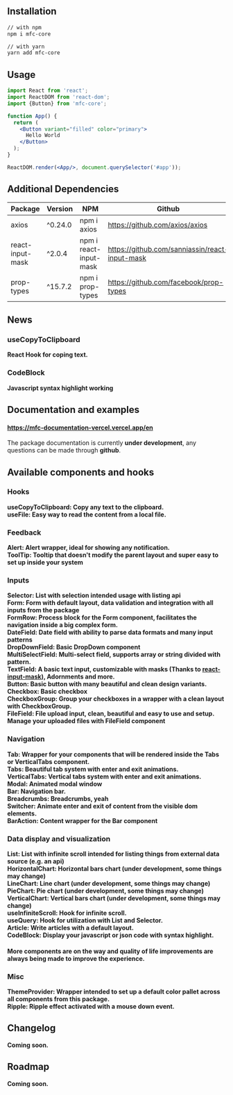 ## Installation

```sh
// with npm
npm i mfc-core

// with yarn
yarn add mfc-core
```

## Usage

```jsx
import React from 'react';
import ReactDOM from 'react-dom';
import {Button} from 'mfc-core';

function App() {
  return (
    <Button variant="filled" color="primary">
      Hello World
    </Button>
  );
}

ReactDOM.render(<App/>, document.querySelector('#app'));
```

## Additional Dependencies

| Package            | Version | NPM                      | Github                                         |
|--------------------|---------|--------------------------|------------------------------------------------|
| axios              | ^0.24.0 | npm i axios              | https://github.com/axios/axios                 |
| react-input-mask   | ^2.0.4  | npm i react-input-mask   | https://github.com/sanniassin/react-input-mask |
| prop-types   | ^15.7.2  | npm i prop-types   | https://github.com/facebook/prop-types |

## News

### useCopyToClipboard
<b>React Hook for coping text.</b>
### CodeBlock
<b>Javascript syntax highlight working</b>

## Documentation and examples

#### https://mfc-documentation-vercel.vercel.app/en

The package documentation is currently <b>under development</b>, any questions can be made through <b>github</b>.

## Available components and hooks

### Hooks
<b>useCopyToClipboard: Copy any text to the clipboard.<br>
<b>useFile: Easy way to read the content from a local file.<br>

### Feedback

<b>Alert</b>: Alert wrapper, ideal for showing any notification.<br>
<b>ToolTip</b>: Tooltip that doesn't modify the parent layout and super easy to set up inside your system<br>

### Inputs

<b>Selector</b>: List with selection intended usage with listing api<br>
<b>Form</b>: Form with default layout, data validation and integration with all inputs from the package<br>
<b>FormRow</b>: Process block for the Form component, facilitates the navigation inside a big complex form.<br>
<b>DateField</b>: Date field with ability to parse data formats and many input patterns<br>
<b>DropDownField</b>: Basic DropDown component<br>
<b>MultiSelectField</b>: Multi-select field, supports array or string divided with pattern.<br>
<b>TextField</b>: A basic text input, customizable with masks (Thanks to <a href='https://github.com/sanniassin/react-input-mask'>react-input-mask</a>), Adornments and more.<br>
<b>Button</b>: Basic button with many beautiful and clean design variants.<br>
<b>Checkbox</b>: Basic checkbox<br>
<b>CheckboxGroup</b>: Group your checkboxes in a wrapper with a clean layout with CheckboxGroup. <br>
<b>FileField</b>: File upload input, clean, beautiful and easy to use and setup. Manage your uploaded files with FileField component<br>

### Navigation

<b>Tab</b>: Wrapper for your components that will be rendered inside the Tabs or VerticalTabs component.<br>
<b>Tabs</b>: Beautiful tab system with enter and exit animations.<br>
<b>VerticalTabs</b>: Vertical tabs system with enter and exit animations.<br>
<b>Modal</b>: Animated modal window<br>
<b>Bar</b>: Navigation bar.<br>
<b>Breadcrumbs</b>: Breadcrumbs, yeah<br>
<b>Switcher</b>: Animate enter and exit of content from the visible dom elements.<br>
<b>BarAction</b>: Content wrapper for the Bar component<br>

### Data display and visualization

<b>List</b>: List with infinite scroll intended for listing things from external data source (e.g. an api)<br>
<b>HorizontalChart</b>: Horizontal bars chart (under development, some things may change)<br>
<b>LineChart</b>: Line chart (under development, some things may change)<br>
<b>PieChart</b>: Pie chart (under development, some things may change)<br>
<b>VerticalChart</b>: Vertical bars chart (under development, some things may change)<br>
<b>useInfiniteScroll</b>: Hook for infinite scroll. <br>
<b>useQuery</b>: Hook for utilization with List and Selector. <br>
<b>Article</b>: Write articles with a default layout. <br>
<b>CodeBlock</b>: Display your javascript or json code with syntax highlight. <br>

#### More components are on the way and quality of life improvements are always being made to improve the experience.

### Misc

<b>ThemeProvider</b>: Wrapper intended to set up a default color pallet across all components from this package. <br>
<b>Ripple</b>: Ripple effect activated with a mouse down event. <br>

## Changelog

Coming soon.

## Roadmap

Coming soon.
